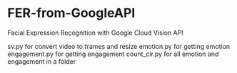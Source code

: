 # FER-from-GoogleAPI
Facial Expression Recognition with Google Cloud Vision API

sv.py for convert video to frames and resize
emotion.py for getting emotion
engagement.py for getting engagement
count_clr.py for all emotion and engagement in a folder
